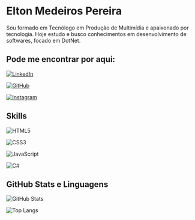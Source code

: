 # Elton Medeiros Pereira

Sou formado em Tecnólogo em Produção de Multimídia e apaixonado por tecnologia. Hoje estudo e busco conhecimentos em desenvolvimento de softwares, focado em DotNet.

## Pode me encontrar por aqui:

[![LinkedIn](https://img.shields.io/badge/LinkedIn-000?style=for-the-badge&logo=linkedin&logoColor=0E76A8)](https://www.linkedin.com/in/elton-m-pereira/)

[![GitHub](https://img.shields.io/badge/GitHub-000?style=for-the-badge&logo=github&logoColor=fff)](https://github.com/eltonmpereira/)

[![Instagram](https://img.shields.io/badge/Instagram-000?style=for-the-badge&logo=instagram)](https://www.instagram.com/eltonmpereira/)

## Skills

![HTML5](https://img.shields.io/badge/HTML5-000?style=for-the-badge&logo=html5)

![CSS3](https://img.shields.io/badge/CSS3-000?style=for-the-badge&logo=css3&logoColor=264CE4)

![JavaScript](https://img.shields.io/badge/JavaScript-000?style=for-the-badge&logo=javascript)

![C#](https://img.shields.io/badge/C%23-000?style=for-the-badge&logo=c-sharp&logoColor=823085)

## GitHub Stats e Linguagens

![GitHub Stats](https://github-readme-stats.vercel.app/api?username=eltonmpereira&theme=transparent&bg_color=000&border_color=30A3DC&show_icons=true&icon_color=30A3DC&title_color=E94D5F&text_color=FFF)

![Top Langs](https://github-readme-stats-git-masterrstaa-rickstaa.vercel.app/api/top-langs/?username=eltonmpereira&layout=compact&bg_color=000&border_color=30A3DC&title_color=E94D5F&text_color=FFF)

